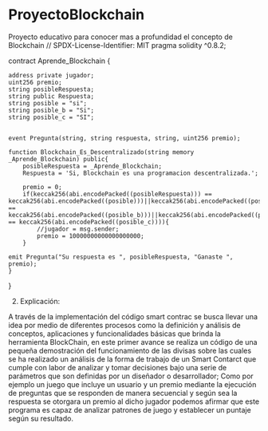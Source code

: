# ProyectoBlockchain
Proyecto educativo para conocer mas a profundidad el concepto de Blockchain
// SPDX-License-Identifier: MIT
pragma solidity ^0.8.2;


contract Aprende_Blockchain {
    
    address private jugador;
    uint256 premio;
    string posibleRespuesta;
    string public Respuesta;
    string posible = "si";
    string posible_b = "Si";
    string posible_c = "SI";
    
    
    event Pregunta(string, string respuesta, string, uint256 premio);
    
    function Blockchain_Es_Descentralizado(string memory _Aprende_Blockchain) public{
        posibleRespuesta = _Aprende_Blockchain;
        Respuesta = 'Si, Blockchain es una programacion descentralizada.';
        
        premio = 0;
        if(keccak256(abi.encodePacked((posibleRespuesta))) == keccak256(abi.encodePacked((posible)))||keccak256(abi.encodePacked((posibleRespuesta))) == keccak256(abi.encodePacked((posible_b)))||keccak256(abi.encodePacked((posibleRespuesta))) == keccak256(abi.encodePacked((posible_c)))){
            //jugador = msg.sender;
            premio = 10000000000000000000;
        }
        
    emit Pregunta("Su respuesta es ", posibleRespuesta, "Ganaste ", premio);
    }

}


2.	Explicación:

A través de la implementación del código smart contrac se busca llevar una idea por medio de diferentes procesos como la definición y análisis de conceptos, aplicaciones y funcionalidades básicas que brinda la herramienta BlockChain, en este primer avance se realiza un código de una pequeña demostración del funcionamiento de las divisas sobre las cuales se ha realizado un análisis de la forma de trabajo de un Smart Contarct que cumple con labor de analizar y tomar decisiones bajo una serie de parámetros que son definidas por un diseñador o desarrollador; Como por ejemplo un juego que incluye un usuario y un premio mediante la ejecución de preguntas que se responden de manera secuencial y según sea la respuesta se otorgara un premio al dicho jugador podemos afirmar que este programa es capaz de analizar patrones de juego y establecer un puntaje según su resultado.


